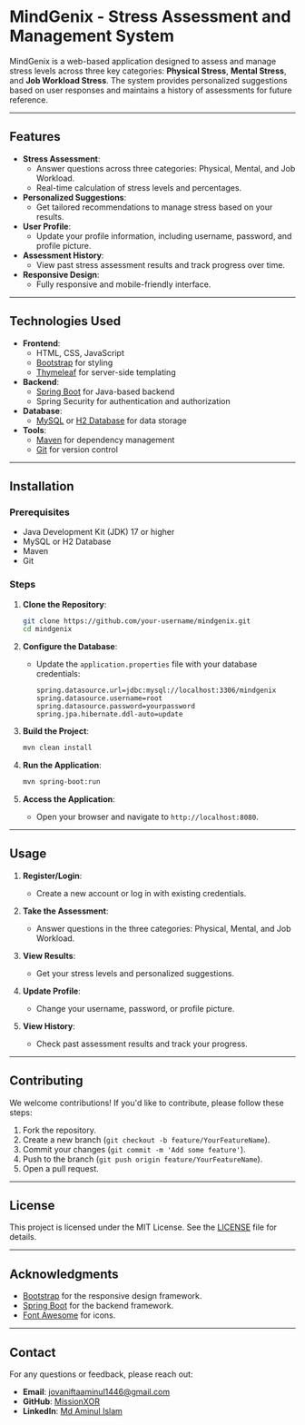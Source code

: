 

# MindGenix - Stress Assessment and Management System


MindGenix is a web-based application designed to assess and manage stress levels across three key categories: **Physical Stress**, **Mental Stress**, and **Job Workload Stress**. The system provides personalized suggestions based on user responses and maintains a history of assessments for future reference.

---

## Features

- **Stress Assessment**:
  - Answer questions across three categories: Physical, Mental, and Job Workload.
  - Real-time calculation of stress levels and percentages.
- **Personalized Suggestions**:
  - Get tailored recommendations to manage stress based on your results.
- **User Profile**:
  - Update your profile information, including username, password, and profile picture.
- **Assessment History**:
  - View past stress assessment results and track progress over time.
- **Responsive Design**:
  - Fully responsive and mobile-friendly interface.

---

## Technologies Used

- **Frontend**:
  - HTML, CSS, JavaScript
  - [Bootstrap](https://getbootstrap.com/) for styling
  - [Thymeleaf](https://www.thymeleaf.org/) for server-side templating
- **Backend**:
  - [Spring Boot](https://spring.io/projects/spring-boot) for Java-based backend
  - Spring Security for authentication and authorization
- **Database**:
  - [MySQL](https://www.mysql.com/) or [H2 Database](https://www.h2database.com/) for data storage
- **Tools**:
  - [Maven](https://maven.apache.org/) for dependency management
  - [Git](https://git-scm.com/) for version control

---

## Installation

### Prerequisites

- Java Development Kit (JDK) 17 or higher
- MySQL or H2 Database
- Maven
- Git

### Steps

1. **Clone the Repository**:
   ```bash
   git clone https://github.com/your-username/mindgenix.git
   cd mindgenix
   ```

2. **Configure the Database**:
   - Update the `application.properties` file with your database credentials:
     ```properties
     spring.datasource.url=jdbc:mysql://localhost:3306/mindgenix
     spring.datasource.username=root
     spring.datasource.password=yourpassword
     spring.jpa.hibernate.ddl-auto=update
     ```

3. **Build the Project**:
   ```bash
   mvn clean install
   ```

4. **Run the Application**:
   ```bash
   mvn spring-boot:run
   ```

5. **Access the Application**:
   - Open your browser and navigate to `http://localhost:8080`.

---

## Usage

1. **Register/Login**:
   - Create a new account or log in with existing credentials.

2. **Take the Assessment**:
   - Answer questions in the three categories: Physical, Mental, and Job Workload.

3. **View Results**:
   - Get your stress levels and personalized suggestions.

4. **Update Profile**:
   - Change your username, password, or profile picture.

5. **View History**:
   - Check past assessment results and track your progress.

---



## Contributing

We welcome contributions! If you'd like to contribute, please follow these steps:

1. Fork the repository.
2. Create a new branch (`git checkout -b feature/YourFeatureName`).
3. Commit your changes (`git commit -m 'Add some feature'`).
4. Push to the branch (`git push origin feature/YourFeatureName`).
5. Open a pull request.

---

## License

This project is licensed under the MIT License. See the [LICENSE](LICENSE) file for details.

---

## Acknowledgments

- [Bootstrap](https://getbootstrap.com/) for the responsive design framework.
- [Spring Boot](https://spring.io/projects/spring-boot) for the backend framework.
- [Font Awesome](https://fontawesome.com/) for icons.

---

## Contact

For any questions or feedback, please reach out:

- **Email**: jovaniftaaminul1446@gmail.com
- **GitHub**: [MissionXOR](https://github.com/MissionXOR)
- **LinkedIn**: [Md Aminul Islam]([https://linkedin.com/in/your-profile](https://www.linkedin.com/in/aminul-jovan/))

